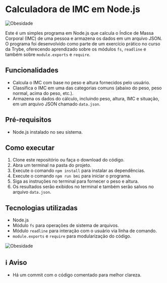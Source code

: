 # Calculadora de IMC em Node.js
![Obesidade](https://www.saudebemestar.pt/media/89347/obesidade.jpg)

Este é um simples programa em Node.js que calcula o Índice de Massa Corporal (IMC) de uma pessoa e armazena os dados em um arquivo JSON. O programa foi desenvolvido como parte de um exercício prático no curso da Trybe, oferecendo aprendizado sobre os módulos `fs`, `readline` e também sobre `module.exports` e `require`.
## Funcionalidades
- Calcula o IMC com base no peso e altura fornecidos pelo usuário.
- Classifica o IMC em uma das categorias comuns (abaixo do peso, peso normal, acima do peso, etc.).
- Armazena os dados do cálculo, incluindo peso, altura, IMC e situação, em um arquivo JSON chamado `data.json`.
## Pré-requisitos
- Node.js instalado no seu sistema.
## Como executar
1. Clone este repositório ou faça o download do código.
2. Abra um terminal na pasta do projeto.
3. Execute o comando `npm install` para instalar as dependências.
4. Execute o comando `npm run bmi` para iniciar o programa.
5. Siga as instruções no terminal para fornecer o peso e altura.
6. Os resultados serão exibidos no terminal e também serão salvos no arquivo `data.json`.
## Tecnologias utilizadas
- Node.js
- Módulo `fs` para operações de sistema de arquivos.
- Módulo `readline` para interação com o usuário via linha de comando.
- `module.exports` e `require` para modularização do código.
  
![Obesidade](https://hypescience.com/wp-content/uploads/2015/08/obesidade-mitos.gif)

## ℹ️ Aviso
- Há um commit com o código comentado para melhor clareza.
